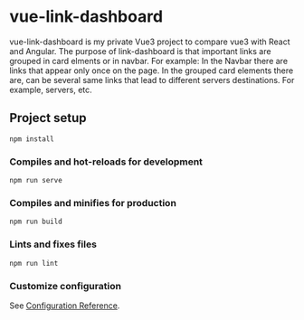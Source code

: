 # vue-link-dashboard
vue-link-dashboard is my private Vue3 project to compare vue3 with React and Angular. The purpose of link-dashboard is that important links are grouped in card elments or in navbar. For example: In the Navbar there are links that appear only once on the page. In the grouped card elements there are, can be several same links that lead to different servers destinations. For example, servers, etc. 

## Project setup
```
npm install
```

### Compiles and hot-reloads for development
```
npm run serve
```

### Compiles and minifies for production
```
npm run build
```

### Lints and fixes files
```
npm run lint
```

### Customize configuration
See [Configuration Reference](https://cli.vuejs.org/config/).
